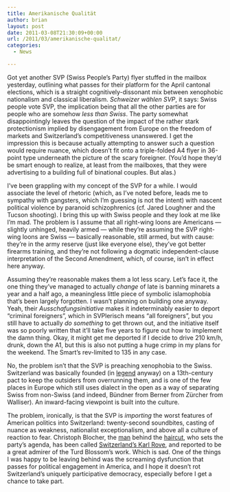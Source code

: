 ```yaml
---
title: Amerikanische Qualität
author: brian
layout: post
date: 2011-03-08T21:30:09+00:00
url: /2011/03/amerikanische-qualitat/
categories:
  - News

---
```

Got yet another SVP (Swiss People&#8217;s Party) flyer stuffed in the mailbox yesterday, outlining what passes for their platform for the April cantonal elections, which is a straight cognitively-dissonant mix between xenophobic nationalism and classical liberalism. _Schweizer wählen SVP_, it says: Swiss people vote SVP, the implication being that all the other parties are for people who are somehow _less than Swiss_. The party somewhat disappointingly leaves the question of the impact of the rather stark protectionism implied by disengagement from Europe on the freedom of markets and Switzerland&#8217;s competitiveness unanswered. I get the impression this is because actually attempting to answer such a question would require nuance, which doesn&#8217;t fit onto a triple-folded A4 flyer in 36-point type underneath the picture of the scary foreigner. (You&#8217;d hope they&#8217;d be smart enough to realize, at least from the mailboxes, that they were advertising to a building full of binational couples. But alas.)

<!--more-->

I&#8217;ve been grappling with my concept of the SVP for a while. I would associate the level of rhetoric (which, as I&#8217;ve noted before, leads me to sympathy with gangsters, which I&#8217;m guessing is not the intent) with nascent political violence by paranoid schizophrenics (cf. Jared Loughner and the Tucson shooting). I bring this up with Swiss people and they look at me like I&#8217;m mad. The problem is I assume that all right-wing loons are Americans — slightly unhinged, heavily armed — while they&#8217;re assuming the SVP right-wing loons are Swiss — basically reasonable, still armed, but with cause: they&#8217;re in the army reserve (just like everyone else), they&#8217;ve got better firearms training, and they&#8217;re not following a dogmatic independent-clause interpretation of the Second Amendment, which, of course, isn&#8217;t in effect here anyway.

Assuming they&#8217;re reasonable makes them a lot less scary. Let&#8217;s face it, the one thing they&#8217;ve managed to actually _change_ of late is banning minarets a year and a half ago, a meaningless little piece of symbolic islamophobia that&#8217;s been largely forgotten. I wasn&#8217;t planning on building one anyway. Yeah, their _Ausschafungsinitiative_ makes it indeterminably easier to deport &#8220;criminal foreigners&#8221;, which in SVPlerisch means &#8220;all foreigners&#8221;, but you still have to actually _do something_ to get thrown out, and the initiative itself was so poorly written that it&#8217;ll take five years to figure out how to implement the damn thing. Okay, it might get me deported if I decide to drive 210 km/h, drunk, down the A1, but this is also not putting a huge crimp in my plans for the weekend. The Smart&#8217;s rev-limited to 135 in any case.

No, the problem isn&#8217;t that the SVP is preaching xenophobia to the Swiss. Switzerland was basically founded (in [legend][1] anyway) on a 13th-century pact to keep the outsiders from overrunning them, and is one of the few places in Europe which still uses dialect in the open as a way of separating Swiss from non-Swiss (and indeed, Bündner from Berner from Zürcher from Walliser). An inward-facing viewpoint is built into the culture.

The problem, ironically, is that the SVP is _importing_ the worst features of American politics into Switzerland: twenty-second soundbites, casting of nuance as weakness, nationalist exceptionalism, and above all a culture of reaction to fear. Christoph Blocher, the [man][2] behind the [haircut][3], who sets the party&#8217;s agenda, has been called [Switzerland&#8217;s Karl Rove][4], and reported to be a great admirer of the Turd Blossom&#8217;s work. Which is sad. One of the things I was happy to be leaving behind was the screaming dysfunction that passes for political engagement in America, and I hope it doesn&#8217;t rot Switzerland&#8217;s uniquely participative democracy, especially before I get a chance to take part.

 [1]: http://en.wikipedia.org/wiki/Rütlischwur
 [2]: http://en.wikipedia.org/wiki/Christoph_Blocher
 [3]: http://en.wikipedia.org/wiki/Toni_Brunner
 [4]: http://open.salon.com/blog/lost_in_berlin/2010/01/14/the_swiss_right_identifies_a_new_scapegoat_-_germans